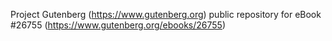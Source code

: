 Project Gutenberg (https://www.gutenberg.org) public repository for eBook #26755 (https://www.gutenberg.org/ebooks/26755)
